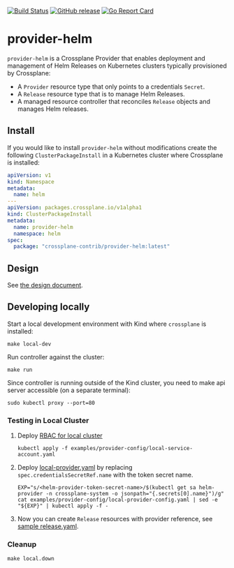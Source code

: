 [![Build Status](https://jenkinsci.upbound.io/job/crossplane/job/provider-helm/job/provider-helm/job/master/badge/icon)](https://jenkinsci.upbound.io/job/crossplane/job/provider-helm/job/provider-helm/job/master/)
[![GitHub release](https://img.shields.io/github/release/crossplane-contrib/provider-helm/all.svg?style=flat-square)](https://github.com/crossplane-contrib/provider-helm/releases)
[![Go Report Card](https://goreportcard.com/badge/github.com/crossplane-contrib/provider-helm)](https://goreportcard.com/report/github.com/crossplane-contrib/provider-helm)

# provider-helm

`provider-helm` is a Crossplane Provider that enables deployment and management
of Helm Releases on Kubernetes clusters typically provisioned by Crossplane:

- A `Provider` resource type that only points to a credentials `Secret`.
- A `Release` resource type that is to manage Helm Releases.
- A managed resource controller that reconciles `Release` objects and manages Helm releases.

## Install

If you would like to install `provider-helm` without modifications create
the following `ClusterPackageInstall` in a Kubernetes cluster where Crossplane is
installed:

```yaml
apiVersion: v1
kind: Namespace
metadata:
  name: helm
---
apiVersion: packages.crossplane.io/v1alpha1
kind: ClusterPackageInstall
metadata:
  name: provider-helm
  namespace: helm
spec:
  package: "crossplane-contrib/provider-helm:latest"
```

## Design 

See [the design document](https://github.com/crossplane/crossplane/blob/master/design/one-pager-helm-provider.md).

## Developing locally

Start a local development environment with Kind where `crossplane` is installed:

```
make local-dev
```

Run controller against the cluster:

```
make run
```

Since controller is running outside of the Kind cluster, you need to make api server accessible (on a separate terminal):

```
sudo kubectl proxy --port=80
```

### Testing in Local Cluster

1. Deploy [RBAC for local cluster](examples/provider-config/local-service-account.yaml)

    ```
    kubectl apply -f examples/provider-config/local-service-account.yaml
    ```
1. Deploy [local-provider.yaml](examples/provider-config/local-provider-config.yaml) by replacing `spec.credentialsSecretRef.name` with the token secret name.

    ```
    EXP="s/<helm-provider-token-secret-name>/$(kubectl get sa helm-provider -n crossplane-system -o jsonpath="{.secrets[0].name}")/g"
    cat examples/provider-config/local-provider-config.yaml | sed -e "${EXP}" | kubectl apply -f -
    ```
1. Now you can create `Release` resources with provider reference, see [sample release.yaml](examples/sample/release.yaml).

### Cleanup

```
make local.down
```

